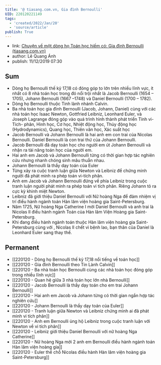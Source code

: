 ```yaml
---
title: '@ tiasang.com.vn, Gia đình Bernoulli'
UID: 220120221149
tags:
  - 'created/2022/Jan/20'
  - 'source/article'
publish: True
---
```

- link: [Chuyện về một dòng họ Toán học hiếm có: Gia đình Bernoulli (tiasang.com.vn)](https://tiasang.com.vn/khoa-hoc-cong-nghe/Chuyen-ve-mot-dong-ho-Toan-hoc-hiem-co-Gia-dinh-Bernoulli-20791)
- author: Lê Quang Ánh
- publish: 11/12/2019 07:30

## Sum

- Dòng họ Bernoulli thế kỷ 17,18 có đóng góp to lớn trên nhiều lĩnh vực, ít nhất có 8 nhà toán học trong đó nổi trội nhất là Jacob Bernoulli (1654 – 1705), Johann Bernoulli (1667 –1748) và Daniel Bernoulli (1700 – 1782).
- Dòng họ Bernoulli thuộc Tinh lành nhánh Calvin.
- Ba nhà toán học gia đình Bernoulli (Jacob, Johann, Daniel) cùng với các nhà toán học Isaac Newton, Gottfried Leibniz, Leonhard Euler, và Joseph Lagrange đóng góp vào quá trình hình thành phát triển Tính vi-Tích- phân, Hình học, Cơ học, Nhiệt động học, Thủy động học (Hydrodynamics), Quang học, Thiên văn học, Xác suất học
- Jacob Bernoulli và Johann Bernoulli là hai anh em con trai của Nicolas Bernoulli. Daniel Bernoulli là con trai thứ của Johann Bernoulli.
- Jacob Bernoulli đã dạy toán học cho người em út Johann Bernoulli và nhận ra tài năng toán học của người em.
- Hai anh em Jacob và Johann Bernoulli từng có thời gian hợp tác nghiên cứu nhưng nhanh chóng sinh mâu thuẫn nhau.
- Johann Bernoulli là thầy dạy toán của Euler
- Từng xảy ra cuộc tranh luận giữa Newton và Leibniz để chứng minh người đã phát minh ra phép toán vi-tích phân.
- Anh em Jacob và Johann Bernoulli đứng về phía Leibniz trong cuộc tranh luận người phát minh ra phép toán vi tích phân. Riêng Johann tỏ ra cực kỳ khinh miệt Newton.
- Leibniz đã giới thiệu Daniel Bernoulli với Nữ hoàng Nga để đảm nhiệm vị trí điều hành ngành toán Hàn lâm viện hoàng gia Saint-Petersburg.
- Năm 1725, Nữ hoàng Nga Catherine I mời Daniel Bernoulli và anh trai là Nicolas II điều hành ngành Toán của Hàn lâm Viện Hoàng gia Saint-Petersburg.
- Khi đang điều hành ngành toán thuộc Hàn lâm viện hoàng gia Saint-Petersburg cùng với , Nicolas II chết vì bệnh lao, bạn thân của Daniel là Leonhard Euler sang thay thế.


## Permanent
- [[220120 - Dòng họ Bernoulli thế kỷ 17,18 nổi tiếng về toán học]]
- [[220120 - Gia đình Bernoulli theo Tin Lành Calvin]]
- [[220120 - Ba nhà toán học Bernoulli cùng các nhà toán học đóng góp trong nhiều lĩnh vực]]
- [[220120 - Quan hệ giữa 3 nhà toán học lớn nhà Bernoulli]]
- [[220120 - Jacob Bernoulli là thầy dạy toán cho em trai Johann Bernoulli]]
- [[220120 - Hai anh em Jacob và Johann từng có thời gian ngắn hợp tác nghiên cứu]]
- [[220120 - Johann Bernoulli là thầy dạy toán của Euler]]
- [[220120 - Tranh luận giữa Newton và Leibniz chứng minh ai đã phát minh vi tích phân]]
- [[220120 - Anh em Bernoulli ủng hộ Leibniz trong cuộc tranh luận với Newton về vi tích phân]]
- [[220120 - Leibniz giới thiệu Daniel Bernoulli với nữ hoàng Nga Catherine]]
- [[220120 - Nữ hoàng Nga mời 2 anh em Bernoulli điều hành ngành toán Hàn lâm viện hoàng gia]]
- [[220120 - Euler thế chỗ Nicolas điều hành Hàn lâm viện hoàng gia Saint-Petersburg]]

